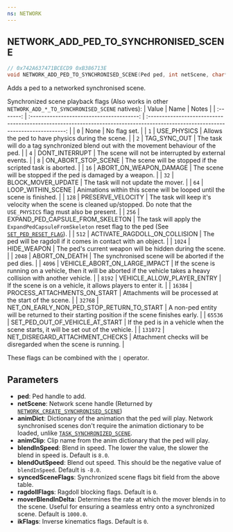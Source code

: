 ```yaml
---
ns: NETWORK
---
```

## NETWORK_ADD_PED_TO_SYNCHRONISED_SCENE

```c
// 0x742A637471BCECD9 0xB386713E
void NETWORK_ADD_PED_TO_SYNCHRONISED_SCENE(Ped ped, int netScene, char* animDict, char* animClip, float blendInSpeed, float blendOutSpeed, int syncedSceneFlags, int ragdollFlags, float moverBlendInDelta, int ikFlags);
```

Adds a ped to a networked synchronised scene.

Synchronized scene playback flags (Also works in other `NETWORK_ADD_*_TO_SYNCHRONISED_SCENE` natives):
| Value     |                  Name                     |                                                             Notes                                                                |
| :-------: | :---------------------------------------: | :------------------------------------------------------------------------------------------------------------------------------: |
| `0`       |  None                                     | No flag set.                                                                                                                     |
| `1`       | USE_PHYSICS                               | Allows the ped to have physics during the scene.                                                                                 |
| `2`       | TAG_SYNC_OUT                              | The task will do a tag synchronized blend out with the movement behaviour of the ped.                                            |
| `4`       | DONT_INTERRUPT                            | The scene will not be interrupted by external events.                                                                            |
| `8`       | ON_ABORT_STOP_SCENE                       | The scene will be stopped if the scripted task is aborted.                                                                       |
| `16`      | ABORT_ON_WEAPON_DAMAGE                    | The scene will be stopped if the ped is damaged by a weapon.                                                                     |
| `32`      | BLOCK_MOVER_UPDATE                        | The task will not update the mover.                                                                                              |
| `64`      | LOOP_WITHIN_SCENE                         | Animations within this scene will be looped until the scene is finished.                                                         |
| `128`     | PRESERVE_VELOCITY                         | The task will keep it's velocity when the scene is cleaned up/stopped. Do note that the `USE_PHYSICS` flag must also be present. |
| `256`     | EXPAND_PED_CAPSULE_FROM_SKELETON          | The task will apply the `ExpandPedCapsuleFromSkeleton` reset flag to the ped (See [`SET_PED_RESET_FLAG`](#_0xC1E8A365BF3B29F2)). |
| `512`     | ACTIVATE_RAGDOLL_ON_COLLISION             | The ped will be ragdoll if it comes in contact with an object.                                                                   |
| `1024`    | HIDE_WEAPON                               | The ped's current weapon will be hidden during the scene.                                                                        |
| `2048`    | ABORT_ON_DEATH                            | The synchronised scene will be aborted if the ped dies.                                                                          |
| `4096`    | VEHICLE_ABORT_ON_LARGE_IMPACT             | If the scene is running on a vehicle, then it will be aborted if the vehicle takes a heavy collision with another vehicle.       |
| `8192`    | VEHICLE_ALLOW_PLAYER_ENTRY                | If the scene is on a vehicle, it allows players to enter it.                                                                     |
| `16384`   | PROCESS_ATTACHMENTS_ON_START              | Attachments will be processed at the start of the scene.                                                                         |
| `32768`   | NET_ON_EARLY_NON_PED_STOP_RETURN_TO_START | A non-ped entity will be returned to their starting position if the scene finishes early.                                        |
| `65536`   | SET_PED_OUT_OF_VEHICLE_AT_START           | If the ped is in a vehicle when the scene starts, it will be set out of the vehicle.                                             |
| `131072`  | NET_DISREGARD_ATTACHMENT_CHECKS           | Attachment checks will be disregarded when the scene is running.                                                                 |

These flags can be combined with the `|` operator.

## Parameters
* **ped**: Ped handle to add.
* **netScene**: Network scene handle (Returned by [`NETWORK_CREATE_SYNCHRONISED_SCENE`](#_0x7CD6BC4C2BBDD526))
* **animDict**: Dictionary of the animation that the ped will play. Network synchronised scenes don't require the animation dictionary to be loaded, unlike [`TASK_SYNCHRONIZED_SCENE`](#_0xEEA929141F699854).
* **animClip**: Clip name from the anim dictionary that the ped will play.
* **blendInSpeed**: Blend in speed. The lower the value, the slower the blend in speed is. Default is `8.0`.
* **blendOutSpeed**: Blend out speed. This should be the negative value of `blendInSpeed`. Default is `-8.0`.
* **syncedSceneFlags**: Synchronized scene flags bit field from the above table.
* **ragdollFlags**: Ragdoll blocking flags. Default is `0`.
* **moverBlendInDelta**: Determines the rate at which the mover blends in to the scene. Useful for ensuring a seamless entry onto a synchronized scene. Default is `1000.0`.
* **ikFlags**: Inverse kinematics flags. Default is `0`.

